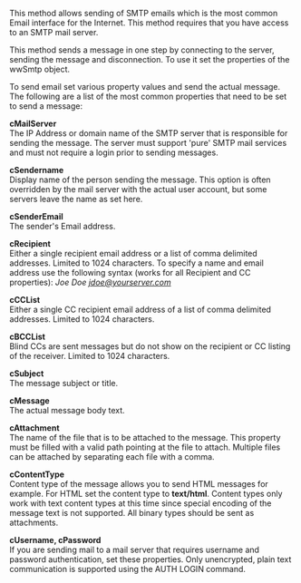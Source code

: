 ﻿This method allows sending of SMTP emails which is the most common Email interface for the Internet. This method requires that you have access to an SMTP mail server.This method sends a message in one step by connecting to the server, sending the message and disconnection. To use it set the properties of the wwSmtp object.To send email set various property values and send the actual message. The following are a list of the most common properties that need to be set to send a message:**cMailServer**  The IP Address or domain name of the SMTP server that is responsible for sending the message. The server must support 'pure' SMTP mail services and must not require a login prior to sending messages.**cSendername**  Display name of the person sending the message. This option is often overridden by the mail server with the actual user account, but some servers leave the name as set here.**cSenderEmail**  The sender's Email address.**cRecipient**  Either a single recipient email address or a list of comma delimited addresses. Limited to 1024 characters. To specify a name and email address use the following syntax (works for all Recipient and CC properties):*Joe Doe <jdoe@yourserver.com>***cCCList**  Either a single CC recipient email address of a list of comma delimited addresses. Limited to 1024  characters.**cBCCList**  Blind CCs are sent messages but do not show on the recipient or CC listing of the receiver.  Limited to 1024 characters.**cSubject**  The message subject or title.**cMessage**  The actual message body text. **cAttachment**  The name of the file that is to be attached to the message. This property must be filled with a valid path pointing at the file to attach. Multiple files can be attached by separating each file with a comma.**cContentType**  Content type of the message allows you to send HTML messages for example. For HTML set the content type to **text/html**. Content types only work with text content types at this time since special encoding of the message text is not supported. All binary types should be sent as attachments.**cUsername, cPassword**  If you are sending mail to a mail server that requires username and password authentication, set these properties. Only unencrypted, plain text communication is supported using the AUTH LOGIN command.